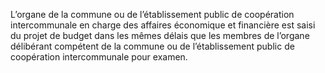 L’organe de la commune ou de l’établissement public de coopération intercommunale en charge des affaires économique et financière est saisi du projet de budget dans les mêmes délais que les membres de l’organe délibérant compétent de la commune ou de l’établissement public de coopération intercommunale pour examen.